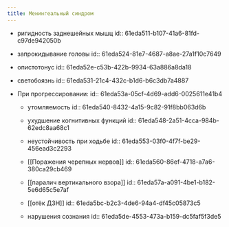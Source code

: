 ```yaml
---
title: Менингеальный синдром
---
```


- ригидность заднешейных мышц
id:: 61eda511-b107-41a6-81fd-c97de942050b

- запрокидывание головы
id:: 61eda524-81e7-4687-a8ae-27a1f10c7649

- опистотонус
id:: 61eda52e-c53b-422b-9934-63a886a8da18

- светобоязнь
id:: 61eda531-21c4-432c-b1d6-b6c3db7a4887

- При прогрессировании:
id:: 61eda53a-05cf-4d69-add6-0025611e41b4
	 - утомляемость
id:: 61eda540-8432-4a15-9c82-91f8bb063d6b

	 - ухудшение когнитивных функций
id:: 61eda548-2a51-4cca-984b-62edc8aa68c1

	 - неустойчивость при ходьбе
id:: 61eda553-03f0-4f7f-be29-456ead3c2293

	 - [[Поражения черепных нервов]]
id:: 61eda560-86ef-4718-a7a6-380ca29cb469

	 - [[паралич вертикального взора]]
id:: 61eda57a-a091-4be1-b182-5e6d65c5e7af

	 - [[отёк ДЗН]]
id:: 61eda5bc-b2c3-4de6-94a4-df45c05873c5

	 - нарушения сознания
id:: 61eda5de-4553-473a-b159-dc5faf5f3de5
